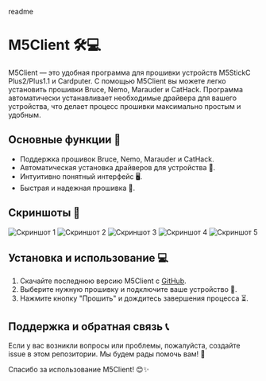  readme
<!DOCTYPE html>
<html lang="en">
<body>
    <h1>M5Client 🛠💻</h1>
    <p>M5Client — это удобная программа для прошивки устройств M5StickC Plus2/Plus1.1 и Cardputer. С помощью M5Client вы можете легко установить прошивки Bruce, Nemo, Marauder и CatHack. Программа автоматически устанавливает необходимые драйвера для вашего устройства, что делает процесс прошивки максимально простым и удобным.</p>
    <h2>Основные функции 🌟</h2>
    <ul>
        <li>Поддержка прошивок Bruce, Nemo, Marauder и CatHack.</li>
        <li>Автоматическая установка драйверов для устройства 🔧.</li>
        <li>Интуитивно понятный интерфейс 🖥.</li>
        <li>Быстрая и надежная прошивка 🚀.</li>
    </ul>
    <h2>Скриншоты 📸</h2>
    <p>
        <img src="https://github.com/user-attachments/assets/02f38e2d-9408-4449-b021-6c95a07d94a0" alt="Скриншот 1">
        <img src="https://github.com/user-attachments/assets/48bb3a29-920f-4187-9221-98b9e4f28239" alt="Скриншот 2">
        <img src="https://github.com/user-attachments/assets/204aacd2-8895-46b2-80f8-9035f8ffb79f" alt="Скриншот 3">
        <img src="https://github.com/user-attachments/assets/a5e06b7b-5284-452e-afbd-3f279e4927f3" alt="Скриншот 4">
        <img src="https://github.com/user-attachments/assets/8bf67682-3c0b-4127-a71d-08f9a10d1d9b" alt="Скриншот 5">
    </p>
    <h2>Установка и использование 💻</h2>
    <ol>
        <li>Скачайте последнюю версию M5Client с <a href="https://github.com/Teapot321/M5Client/releases">GitHub</a>.</li>
        <li>Выберите нужную прошивку и подключите ваше устройство 🔗.</li>
        <li>Нажмите кнопку "Прошить" и дождитесь завершения процесса ⏳.</li>
    </ol>
    <h2>Поддержка и обратная связь 📞</h2>
    <p>Если у вас возникли вопросы или проблемы, пожалуйста, создайте issue в этом репозитории. Мы будем рады помочь вам! 🤝</p>
    <p>Спасибо за использование M5Client! 😊✨</p>
</body>
</html>
